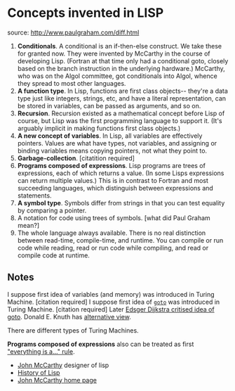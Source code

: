 # Concepts invented in LISP

source: http://www.paulgraham.com/diff.html

1. **Conditionals**. A conditional is an if-then-else construct. We take these for granted now. They were invented by McCarthy in the course of developing Lisp. (Fortran at that time only had a conditional goto, closely based on the branch instruction in the underlying hardware.) McCarthy, who was on the Algol committee, got conditionals into Algol, whence they spread to most other languages.
2. **A function type**. In Lisp, functions are first class objects-- they're a data type just like integers, strings, etc, and have a literal representation, can be stored in variables, can be passed as arguments, and so on.
3. **Recursion**. Recursion existed as a mathematical concept before Lisp of course, but Lisp was the first programming language to support it. (It's arguably implicit in making functions first class objects.)
4. **A new concept of variables**. In Lisp, all variables are effectively pointers. Values are what have types, not variables, and assigning or binding variables means copying pointers, not what they point to.
5. **Garbage-collection**. [citatition required]
6. **Programs composed of expressions**. Lisp programs are trees of expressions, each of which returns a value. (In some Lisps expressions can return multiple values.) This is in contrast to Fortran and most succeeding languages, which distinguish between expressions and statements.
7. **A symbol type**. Symbols differ from strings in that you can test equality by comparing a pointer.
8. A notation for code using trees of symbols. [what did Paul Graham mean?]
9. The whole language always available. There is no real distinction between read-time, compile-time, and runtime. You can compile or run code while reading, read or run code while compiling, and read or compile code at runtime.

## Notes

I suppose first idea of variables (and memory) was introduced in Turing Machine. [citation required]
I suppose first idea of [`goto`](https://en.wikipedia.org/wiki/Goto) was introduced in Turing Machine. [citation required]
Later [Edsger Dijkstra critised idea of goto](https://www.cs.utexas.edu/users/EWD/ewd02xx/EWD215.PDF).
Donald E. Knuth has [alternative view](http://web.archive.org/web/20130731202547/http://pplab.snu.ac.kr/courses/adv_pl05/papers/p261-knuth.pdf).

There are different types of Turing Machines.

**Programs composed of expressions** also can be treated as first ["everything is a..." rule](http://c2.com/cgi/wiki?EverythingIsa).

- [John McCarthy](https://en.wikipedia.org/wiki/John_McCarthy_%28computer_scientist%29) designer of lisp
- [History of Lisp](http://www-formal.stanford.edu/jmc/history/lisp/lisp.html)
- [John McCarthy home page](http://www-formal.stanford.edu/jmc/)

